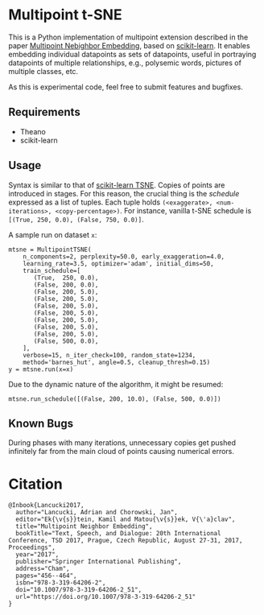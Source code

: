 # Multipoint t-SNE

This is a Python implementation of multipoint extension described
in the paper [Multipoint Nebighbor Embedding](https://link.springer.com/chapter/10.1007/978-3-319-64206-2_51),
based on [scikit-learn](http://scikit-learn.org/stable/).
It enables embedding individual datapoints as sets of datapoints,
useful in portraying datapoints of multiple relationships,
e.g., polysemic words, pictures of multiple classes, etc.

As this is experimental code, feel free to submit features and bugfixes.

## Requirements

* Theano
* scikit-learn

## Usage

Syntax is similar to that of [scikit-learn TSNE](http://scikit-learn.org/stable/modules/generated/sklearn.manifold.TSNE.html). Copies of points are introduced in stages. For this reason, the crucial thing is the *schedule* expressed as a list of tuples. Each tuple holds `(<exaggerate>, <num-iterations>, <copy-percentage>)`. For instance, vanilla t-SNE schedule is `[(True, 250, 0.0), (False, 750, 0.0)]`.

A sample run on dataset `x`:
```                   
mtsne = MultipointTSNE(
    n_components=2, perplexity=50.0, early_exaggeration=4.0,
    learning_rate=3.5, optimizer='adam', initial_dims=50,
    train_schedule=[
       (True,  250, 0.0),
       (False, 200, 0.0),
       (False, 200, 5.0),
       (False, 200, 5.0),
       (False, 200, 5.0),
       (False, 200, 5.0),
       (False, 200, 5.0),
       (False, 200, 5.0),
       (False, 200, 5.0),
       (False, 500, 0.0),
    ],
    verbose=15, n_iter_check=100, random_state=1234,
    method='barnes_hut', angle=0.5, cleanup_thresh=0.15)
y = mtsne.run(x=x)
```

Due to the dynamic nature of the algorithm, it might be resumed:
```               
mtsne.run_schedule([(False, 200, 10.0), (False, 500, 0.0)])
```

## Known Bugs
During phases with many iterations, unnecessary copies
get pushed infinitely far from the main cloud of points
causing numerical errors.

Citation
========
```
@Inbook{Lancucki2017,
  author="Lancucki, Adrian and Chorowski, Jan",
  editor="Ek{\v{s}}tein, Kamil and Matou{\v{s}}ek, V{\'a}clav",
  title="Multipoint Neighbor Embedding",
  bookTitle="Text, Speech, and Dialogue: 20th International Conference, TSD 2017, Prague, Czech Republic, August 27-31, 2017, Proceedings",
  year="2017",
  publisher="Springer International Publishing",
  address="Cham",
  pages="456--464",
  isbn="978-3-319-64206-2",
  doi="10.1007/978-3-319-64206-2_51",
  url="https://doi.org/10.1007/978-3-319-64206-2_51"
}
```
